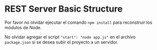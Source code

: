 # REST Server Basic Structure

Por favor no olvidar ejecutar el comando ``` npm install ``` para reconstruir
los módulos de Node.

No olvidar agregar el script ```"start": "node app.js"``` en el archivo ```package.json```
si se desea subir el proyecto a un servidor.
